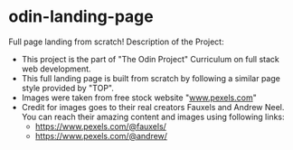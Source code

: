 # odin-landing-page
Full page landing from scratch!
Description of the Project:
-   This project is the part of "The Odin Project" Curriculum on full stack web development.
-   This full landing page is built from scratch by following a similar page style provided by "TOP".
-   Images were taken from free stock website "www.pexels.com"
-   Credit for images goes to their real creators Fauxels and Andrew Neel. You can reach their amazing content and images using following links:
    -   https://www.pexels.com/@fauxels/
    -   https://www.pexels.com/@andrew/